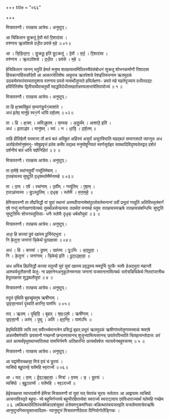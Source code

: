 +++
title = "०६६"

+++


मित्रावरुणौ। रातहव्य आत्रेयः। अनुष्टुप्।

आ चि॑कितान सु॒क्रतू॑ दे॒वौ म॑र्त रि॒शाद॑सा ।  
वरु॑णाय ऋ॒तपे॑शसे दधी॒त प्रय॑से म॒हे ॥ ०१॥

आ । चि॒कि॒ता॒न॒ । सु॒क्रतू॒ इति॑ सु॒ऽक्रतू॑ । दे॒वौ । म॒र्त॒ । रि॒शाद॑सा ।  
वरु॑णाय । ऋ॒तऽपे॑शसे । द॒धी॒त । प्रय॑से । म॒हे ॥

हेचिकितान जानन् स्तुतिं हेमर्त मनुष्य शतहव्यत्वमितितस्यैवंसंबोधनं सुक्रतू शोभनकर्माणौ रिशादसा हिंसकानांहिंसकौदेवौ आ आकारयेतिशेषः आहूयच ऋतपेशसे पेशइतिरूपनाम ऋतमुदकं उदकमेवरूपंयस्यतादृशाय वरुणाय प्रयसे मत्वर्थोलुप्यते हविर्लक्षणा- न्नवते महे महतेपूज्याय दधीतदद्याः हविरितिशेषः द्वितीयार्थेवाचतुर्थी महद्धविर्दधीतमहतोन्नस्यलाभायेतिवायोज्यं ॥ १ ॥

मित्रावरुणौ। रातहव्य आत्रेयः। अनुष्टुप्।

ता हि क्ष॒त्रमवि॑ह्रुतं स॒म्यग॑सु॒र्य१॒॑माशा॑ते ।  
अध॑ व्र॒तेव॒ मानु॑षं॒ स्व१॒॑र्ण धा॑यि दर्श॒तम् ॥ ०२॥

ता । हि । क्ष॒त्रम् । अवि॑ऽह्रुतम् । स॒म्यक् । अ॒सु॒र्य॑म् । आशा॑ते॒ इति॑ ।  
अध॑ । व्र॒ताऽइ॑व । मानु॑षम् । स्वः॑ । न । धा॒यि॒ । द॒र्श॒तम् ॥

ताहि हीतिहेतौ यस्मात्ता तौ क्षत्रं बलं अविह्रुतं अहिंस्यं असुर्यं असुरविघाति महद्बलं सम्यगाशाते व्याप्नुतः अध अतोहेतोर्मानुषंमनु- ष्येषुप्रवृत्तं व्रतेव कर्मेव तद्यथा मनुष्येषुनियतं स्वर्णसूर्यइव सयथादिविदृश्यतेतद्वत् दर्शतं दर्शनीयं बलं धायि यज्ञेनिहितं ॥ २ ॥

मित्रावरुणौ। रातहव्य आत्रेयः। अनुष्टुप्।

ता वा॒मेषे॒ रथा॑नामु॒र्वीं गव्यू॑तिमेषाम् ।  
रा॒तह॑व्यस्य सुष्टु॒तिं द॒धृक्स्तोमै॑र्मनामहे ॥ ०३॥

ता । वा॒म् । एषे॑ । रथा॑नाम् । उ॒र्वीम् । गव्यू॑तिम् । ए॒षा॒म् ।  
रा॒तऽह॑व्यस्य । सु॒ऽस्तु॒तिम् । द॒धृक् । स्तोमैः॑ । म॒ना॒म॒हे॒ ॥

हेमित्रावरुणौ ता तौप्रसिद्धौ वां युवां रथानां अस्मदीयानामेषांपुरतोवर्तमानानां उर्वी प्रभूतां गव्यूतिं अतिविस्तृतंमार्गं एषे गन्तुं मार्गरक्षणायेत्यर्थः तुमर्थेअसेन्प्रत्ययः तदर्थंवां मनामहे स्तुमः रातहव्यस्यऋषेः रातहव्यसंबन्धिभिः सुष्टुतिं सुष्टुतिभिः शोभनस्तुतिसा- धनैः स्तोमैः दृधृक् धर्षकौयुवां ॥ ३ ॥

मित्रावरुणौ। रातहव्य आत्रेयः। अनुष्टुप्।

अधा॒ हि काव्या॑ यु॒वं दक्ष॑स्य पू॒र्भिर॑द्भुता ।  
नि के॒तुना॒ जना॑नां चि॒केथे॑ पूतदक्षसा ॥ ०४॥

अध॑ । हि । काव्या॑ । यु॒वम् । दक्ष॑स्य । पूः॒ऽभिः । अ॒द्भु॒ता॒ ।  
नि । के॒तुना॑ । जना॑नाम् । चि॒केथे॒ इति॑ । पू॒त॒ऽद॒क्ष॒सा॒ ॥

अध अपिच हिप्रसिद्धौ काव्या स्तुत्यौ युवं युवां दक्षस्य प्रवृद्धस्य ममपूर्भिः पूरकैः स्तवैः हेअद्भुता महान्तौ आश्चर्यभूतौसन्तौ केतु- ना प्रज्ञानेनअनुकूलेनमनसा जनानां यजमानानामित्यर्थः स्तोत्रन्निचिकेथे नितरांजानीथः हेपूतदक्षसा शुद्धबलौयुवां ॥ ४ ॥

मित्रावरुणौ। रातहव्य आत्रेयः। अनुष्टुप्।

तदृ॒तं पृ॑थिवि बृ॒हच्छ्र॑वए॒ष ऋषी॑णाम् ।  
ज्र॒य॒सा॒नावरं॑ पृ॒थ्वति॑ क्षरन्ति॒ याम॑भिः ॥ ०५॥

तत् । ऋ॒तम् । पृ॒थि॒वि॒ । बृ॒हत् । श्र॒वः॒ऽए॒षे । ऋषी॑णाम् ।  
ज्र॒य॒सा॒नौ । अर॑म् । पृ॒थु । अति॑ । क्ष॒र॒न्ति॒ । याम॑ऽभिः ॥

हेपृथिविदेवि त्वयि तत् सर्वैरर्थ्यमानत्वेन प्रसिद्धं बृहत् प्रभूतं ऋतमुदकं ऋषीणांस्तोतॄणामस्माकं श्रवएषे अन्नस्यैषणेसति ज्रयसानौ गच्छन्तौ छन्दस्यसानच् शुजॄभ्यामित्यसानच् ज्रयतेरपिभवति चितइत्यन्तोदात्तः अरं अलं अत्यर्थंपृथुयथाभवतितथा यामभिर्गमनैः अतिक्षरन्ति अत्यर्थंवर्षत्तः व्यत्ययेनबहुवचनम् ॥ ५ ॥

मित्रावरुणौ। रातहव्य आत्रेयः। अनुष्टुप्।

आ यद्वा॑मीयचक्षसा॒ मित्र॑ व॒यं च॑ सू॒रयः॑ ।  
व्यचि॑ष्ठे बहु॒पाय्ये॒ यते॑महि स्व॒राज्ये॑ ॥ ०६॥

आ । यत् । वा॒म् । ई॒य॒ऽच॒क्ष॒सा॒ । मित्रा॑ । व॒यम् । च॒ । सू॒रयः॑ ।  
व्यचि॑ष्ठे । ब॒हु॒ऽपाय्ये॑ । यते॑महि । स्व॒ऽराज्ये॑ ॥

हेईयचक्षसा व्याप्तदर्शनौ हेमित्रा मित्रावरुणौ वां युवां यत् येवयंच सूरयः स्तोतारः आ आह्वयामः व्यचिष्ठे अत्यन्तविस्तृते बहुपा- य्ये बहुभिर्गन्तव्ये बहुभीरक्षितव्येवा स्वराज्ये स्वराट्त्वाय एवंविधाराज्यार्थं यतेमहि गच्छेम ॥ ६ ॥बळिल्थादेवेतिपंचर्चमेकादशंसूक्तं अत्रेयमनुक्रमणिका-बळित्थापंचयजतइति यजतोमामात्रेयऋषिः आनुष्टुभन्त्वित्युक्तत्वादिदम- प्यानुष्टुभं मित्रावरुणौदेवता विनियोगोलैङ्गिकः ।